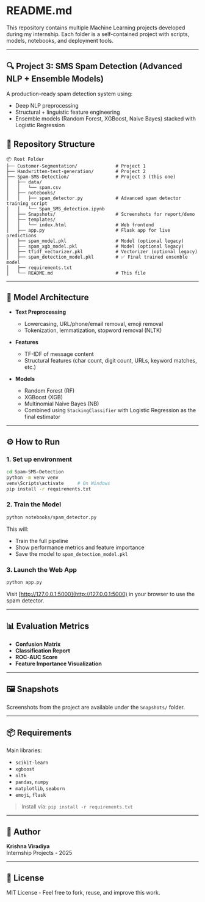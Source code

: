 # README.md

This repository contains multiple Machine Learning projects developed during my internship. Each folder is a self-contained project with scripts, models, notebooks, and deployment tools.

---

## 🔍 Project 3: SMS Spam Detection (Advanced NLP + Ensemble Models)

A production-ready spam detection system using:
- Deep NLP preprocessing
- Structural + linguistic feature engineering
- Ensemble models (Random Forest, XGBoost, Naive Bayes) stacked with Logistic Regression

## 📁 Repository Structure

```
📦 Root Folder
├── Customer-Segmentation/              # Project 1
├── Handwritten-text-generation/        # Project 2
├── Spam-SMS-Detection/                 # Project 3 (this one)
│   ├── data/
│   │   └── spam.csv
│   ├── notebooks/
│   │   ├── spam_detector.py            # Advanced spam detector training script
│   │   └── Spam_SMS_detection.ipynb
│   ├── Snapshots/                      # Screenshots for report/demo
│   ├── templates/
│   │   └── index.html                  # Web frontend
│   ├── app.py                          # Flask app for live predictions
│   ├── spam_model.pkl                  # Model (optional legacy)
│   ├── spam_xgb_model.pkl              # Model (optional legacy)
│   ├── tfidf_vectorizer.pkl            # Vectorizer (optional legacy)
│   ├── spam_detection_model.pkl        # ✅ Final trained ensemble model
│   ├── requirements.txt
│   └── README.md                       # This file
```

---

## 🧠 Model Architecture

- **Text Preprocessing**
  - Lowercasing, URL/phone/email removal, emoji removal
  - Tokenization, lemmatization, stopword removal (NLTK)

- **Features**
  - TF-IDF of message content
  - Structural features (char count, digit count, URLs, keyword matches, etc.)

- **Models**
  - Random Forest (RF)
  - XGBoost (XGB)
  - Multinomial Naive Bayes (NB)
  - Combined using `StackingClassifier` with Logistic Regression as the final estimator

---

## ⚙️ How to Run

### 1. Set up environment
```bash
cd Spam-SMS-Detection
python -m venv venv
venv\Scripts\activate     # On Windows
pip install -r requirements.txt
```

### 2. Train the Model
```bash
python notebooks/spam_detector.py
```

This will:
- Train the full pipeline
- Show performance metrics and feature importance
- Save the model to `spam_detection_model.pkl`

### 3. Launch the Web App
```bash
python app.py
```
Visit [http://127.0.0.1:5000](http://127.0.0.1:5000) in your browser to use the spam detector.

---

## 📊 Evaluation Metrics
- **Confusion Matrix**
- **Classification Report**
- **ROC-AUC Score**
- **Feature Importance Visualization**

---

## 🖼️ Snapshots
Screenshots from the project are available under the `Snapshots/` folder.

---

## 📦 Requirements
Main libraries:
- `scikit-learn`
- `xgboost`
- `nltk`
- `pandas`, `numpy`
- `matplotlib`, `seaborn`
- `emoji`, `flask`

> Install via: `pip install -r requirements.txt`

---

## 🙋 Author
**Krishna Viradiya**  
Internship Projects - 2025

---

## 📝 License
MIT License - Feel free to fork, reuse, and improve this work.
